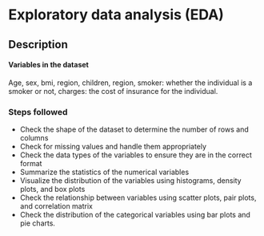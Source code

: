#  Exploratory data analysis (EDA)

## Description

#### Variables in the dataset

Age, sex, bmi, region, children, region, 
smoker: whether the individual is a smoker or not, 
charges: the cost of insurance for the individual.

### Steps followed

* Check the shape of the dataset to determine the number of rows and columns
* Check for missing values and handle them appropriately
* Check the data types of the variables to ensure they are in the correct format
* Summarize the statistics of the numerical variables
* Visualize the distribution of the variables using histograms, density plots, and box plots
* Check the relationship between variables using scatter plots, pair plots, and correlation matrix
* Check the distribution of the categorical variables using bar plots and pie charts.
